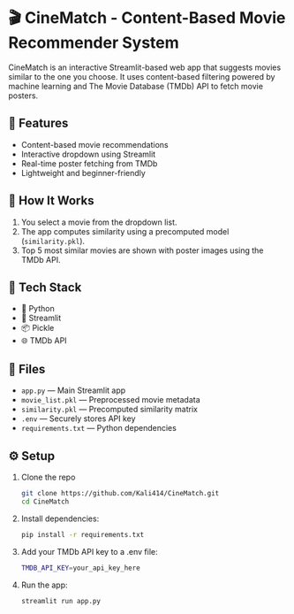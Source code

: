 # 🎬 CineMatch - Content-Based Movie Recommender System

CineMatch is an interactive Streamlit-based web app that suggests movies similar to the one you choose. It uses content-based filtering powered by machine learning and The Movie Database (TMDb) API to fetch movie posters.

## 🔧 Features

- Content-based movie recommendations
- Interactive dropdown using Streamlit
- Real-time poster fetching from TMDb
- Lightweight and beginner-friendly

## 🚀 How It Works

1. You select a movie from the dropdown list.
2. The app computes similarity using a precomputed model (`similarity.pkl`).
3. Top 5 most similar movies are shown with poster images using the TMDb API.

## 🧠 Tech Stack

- 🐍 Python
- 🧵 Streamlit
- 📦 Pickle
- 🌐 TMDb API

## 📂 Files

- `app.py` — Main Streamlit app
- `movie_list.pkl` — Preprocessed movie metadata
- `similarity.pkl` — Precomputed similarity matrix
- `.env` — Securely stores API key
- `requirements.txt` — Python dependencies

## ⚙️ Setup

1. Clone the repo
    ```bash
    git clone https://github.com/Kali414/CineMatch.git
    cd CineMatch
    ```
2. Install dependencies:
   ```bash
   pip install -r requirements.txt
    ```
3. Add your TMDb API key to a .env file:
   ```bash
   TMDB_API_KEY=your_api_key_here
    ```
4. Run the app:
    ```bash
   streamlit run app.py
    ```



